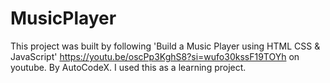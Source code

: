 # MusicPlayer

This project was built by following 'Build a Music Player using HTML CSS & JavaScript'
https://youtu.be/oscPp3KghS8?si=wufo30kssF19TOYh on youtube.
By AutoCodeX. 
I used this as a learning project.
